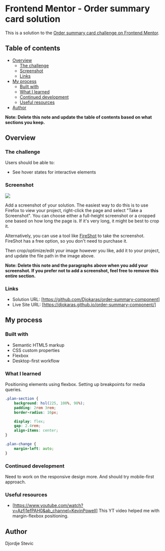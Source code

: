 # Frontend Mentor - Order summary card solution

This is a solution to the [Order summary card challenge on Frontend Mentor](https://www.frontendmentor.io/challenges/order-summary-component-QlPmajDUj).

## Table of contents

- [Overview](#overview)
  - [The challenge](#the-challenge)
  - [Screenshot](#screenshot)
  - [Links](#links)
- [My process](#my-process)
  - [Built with](#built-with)
  - [What I learned](#what-i-learned)
  - [Continued development](#continued-development)
  - [Useful resources](#useful-resources)
- [Author](#author)

**Note: Delete this note and update the table of contents based on what sections you keep.**

## Overview

### The challenge

Users should be able to:

- See hover states for interactive elements

### Screenshot

![](./screenshot.jpg)

Add a screenshot of your solution. The easiest way to do this is to use Firefox to view your project, right-click the page and select "Take a Screenshot". You can choose either a full-height screenshot or a cropped one based on how long the page is. If it's very long, it might be best to crop it.

Alternatively, you can use a tool like [FireShot](https://getfireshot.com/) to take the screenshot. FireShot has a free option, so you don't need to purchase it.

Then crop/optimize/edit your image however you like, add it to your project, and update the file path in the image above.

**Note: Delete this note and the paragraphs above when you add your screenshot. If you prefer not to add a screenshot, feel free to remove this entire section.**

### Links

- Solution URL: [https://github.com/Djokaras/order-summary-component]
- Live Site URL: [https://djokaras.github.io/order-summary-component/]

## My process

### Built with

- Semantic HTML5 markup
- CSS custom properties
- Flexbox
- Desktop-first workflow

### What I learned

Positioning elements using flexbox. Setting up breakpoints for media queries.

```css trick learned to seperate one element in the flex with margin
.plan-section {
	background: hsl(225, 100%, 98%);
	padding: 2rem 3rem;
	border-radius: 16px;

	display: flex;
	gap: 2.4rem;
	align-items: center;
}

.plan-change {
	margin-left: auto;
}
```

### Continued development

Need to work on the responsive design more. And should try mobile-first approach.

### Useful resources

- [https://www.youtube.com/watch?v=Azfj1efPAH0&ab_channel=KevinPowell]
  This YT video helped me with margin-flexbox positioning.

## Author

Djordje Stevic
